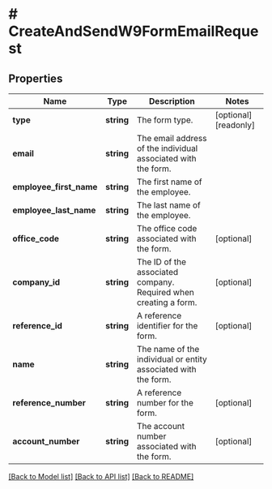 # # CreateAndSendW9FormEmailRequest

## Properties

Name | Type | Description | Notes
------------ | ------------- | ------------- | -------------
**type** | **string** | The form type. | [optional] [readonly]
**email** | **string** | The email address of the individual associated with the form. |
**employee_first_name** | **string** | The first name of the employee. |
**employee_last_name** | **string** | The last name of the employee. |
**office_code** | **string** | The office code associated with the form. | [optional]
**company_id** | **string** | The ID of the associated company. Required when creating a form. | [optional]
**reference_id** | **string** | A reference identifier for the form. | [optional]
**name** | **string** | The name of the individual or entity associated with the form. |
**reference_number** | **string** | A reference number for the form. | [optional]
**account_number** | **string** | The account number associated with the form. | [optional]

[[Back to Model list]](../../../README.md#models) [[Back to API list]](../../../README.md#endpoints) [[Back to README]](../../../README.md)

